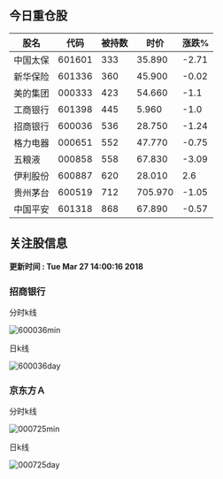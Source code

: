 
## 今日重仓股 

|股名|代码|被持数|时价|涨跌%|
|---|---|---|---|---|
|中国太保|601601|333|35.890|-2.71|
|新华保险|601336|360|45.900|-0.02|
|美的集团|000333|423|54.660|-1.1|
|工商银行|601398|445|5.960|-1.0|
|招商银行|600036|536|28.750|-1.24|
|格力电器|000651|552|47.770|-0.75|
|五粮液|000858|558|67.830|-3.09|
|伊利股份|600887|620|28.010|2.6|
|贵州茅台|600519|712|705.970|-1.05|
|中国平安|601318|868|67.890|-0.57|

## 关注股信息
**更新时间 : Tue Mar 27 14:00:16 2018**
### 招商银行 
分时k线

![600036min](http://image.sinajs.cn/newchart/min/n/sh600036.gif)

日k线

![600036day](http://image.sinajs.cn/newchart/daily/n/sh600036.gif)

### 京东方Ａ 
分时k线

![000725min](http://image.sinajs.cn/newchart/min/n/sz000725.gif)

日k线

![000725day](http://image.sinajs.cn/newchart/daily/n/sz000725.gif)
